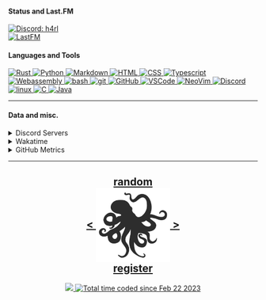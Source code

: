 <!---
h4rldev/h4rldev is a ✨ special ✨ repository because its `README.md` (this file) appears on your GitHub profile.
You can click the Preview link to take a look at your changes.
--->

<h4> Status and Last.FM </h4>
<a href="https://discord.com/users/275689969601871882">
    <img src="https://discord.c99.nl/widget/theme-4/275689969601871882.png"
    alt="Discord: h4rl" />
</a>
    <br>
<a href="https://www.last.fm/user/h4rl3h">
    <img src="https://lastfm-recently-played.vercel.app/api?user=h4rl3h&count=1" alt="LastFM" />
</a>

<h4>Languages and Tools </h4>
<a href="https://www.rust-lang.org">
    <img src="https://skillicons.dev/icons?i=rust" alt="Rust" />
</a>
<a href="https://www.python.org">
    <img src="https://skillicons.dev/icons?i=py" alt="Python" />
</a>
<a href="https://en.wikipedia.org/wiki/Markdown">
    <img src="https://skillicons.dev/icons?i=md" alt="Markdown" />
</a>
<a href="https://developer.mozilla.org/en-US/docs/Web/HTML">
    <img src="https://skillicons.dev/icons?i=html" alt="HTML" />
</a>
<a href="https://developer.mozilla.org/en-US/docs/Web/CSS">
    <img src="https://skillicons.dev/icons?i=css" alt="CSS" />
</a>
<a href="https://www.typescriptlang.org">
    <img src="https://skillicons.dev/icons?i=ts" alt="Typescript" />
</a>
<a href="https://developer.mozilla.org/en-US/docs/WebAssembly">
    <img src="https://skillicons.dev/icons?i=wasm" alt="Webassembly" />
</a>
<a href="https://en.wikipedia.org/wiki/Bash_(Unix_shell)">
    <img src="https://skillicons.dev/icons?i=bash" alt="bash" />
</a>
<a href="https://git-scm.com">
    <img src="https://skillicons.dev/icons?i=git" alt="git" />
</a>
<a href="https://github.com/h4rldev">
    <img src="https://skillicons.dev/icons?i=github" alt="GitHub" />
</a>
<a href="https://github.com/microsoft/vscode">
    <img src="https://skillicons.dev/icons?i=vscode" alt="VSCode" />
</a>
<a href="https://neovim.io">
    <img src="https://skillicons.dev/icons?i=neovim" alt="NeoVim" />
</a>
<a href="https://discord.com/users/275689969601871882">
    <img src="https://skillicons.dev/icons?i=discord" alt="Discord" />
</a>
<a href="https://www.linuxfoundation.org">
    <img src="https://skillicons.dev/icons?i=linux" alt="linux" />
</a>
<a href="https://en.wikipedia.org/wiki/C_(programming_language)">
    <img src="https://skillicons.dev/icons?i=c" alt="C" />
</a>
<a href="https://java.com">
    <img src="https://skillicons.dev/icons?i=java" alt="Java" />
</a>

<hr>

<h4>Data and misc.</h4>
<details>
    <summary>Discord Servers</summary>
    <a href="https://discord.gg/aPdx2aFN5A">
        My discord server!
    </a>
</details>
<details>
    <summary>Wakatime</summary>

<!--START_SECTION:waka-->

```txt
From: 21 February 2023 - To: 26 August 2024

Total Time: 441 hrs 18 mins

Rust              179 hrs 53 mins >>>>>>>>>>===============   38.71 %
C                 40 hrs 51 mins  >>=======================   08.79 %
Other             23 hrs 25 mins  >========================   05.04 %
HTML              23 hrs 18 mins  >========================   05.01 %
Python            22 hrs 22 mins  >========================   04.81 %
Nix               19 hrs 53 mins  >========================   04.28 %
Svelte            18 hrs 56 mins  >========================   04.07 %
Bash              18 hrs 7 mins   >========================   03.90 %
CSS               17 hrs 14 mins  >========================   03.71 %
Astro             16 hrs 26 mins  >========================   03.54 %
YAML              11 hrs 8 mins   >========================   02.40 %
TOML              10 hrs 40 mins  >========================   02.30 %
SCSS              9 hrs 2 mins    =========================   01.95 %
Markdown          8 hrs 50 mins   =========================   01.90 %
Java              6 hrs 53 mins   =========================   01.48 %
Makefile          6 hrs 47 mins   =========================   01.46 %
JavaScript        4 hrs 22 mins   =========================   00.94 %
conf              4 hrs 10 mins   =========================   00.90 %
Docker            4 hrs           =========================   00.86 %
JSON              3 hrs 18 mins   =========================   00.71 %
Lua               2 hrs 51 mins   =========================   00.62 %
Assembly          1 hr 48 mins    =========================   00.39 %
Text              1 hr 17 mins    =========================   00.28 %
sshconfig         1 hr 15 mins    =========================   00.27 %
Zig               44 mins         =========================   00.16 %
sh                41 mins         =========================   00.15 %
Git Config        37 mins         =========================   00.14 %
INI               36 mins         =========================   00.13 %
GDScript3         30 mins         =========================   00.11 %
SQL               29 mins         =========================   00.11 %
gitignore         28 mins         =========================   00.10 %
Ezhil             27 mins         =========================   00.10 %
XML               26 mins         =========================   00.09 %
Slint             24 mins         =========================   00.09 %
desktop           22 mins         =========================   00.08 %
Java Properties   15 mins         =========================   00.06 %
systemd           14 mins         =========================   00.05 %
gitconfig         12 mins         =========================   00.04 %
kdl               10 mins         =========================   00.04 %
TypeScript        9 mins          =========================   00.04 %
bat               8 mins          =========================   00.03 %
TSConfig          8 mins          =========================   00.03 %
jsonc             6 mins          =========================   00.02 %
Batchfile         5 mins          =========================   00.02 %
Objective-C       4 mins          =========================   00.02 %
udevrules         4 mins          =========================   00.02 %
fstab             2 mins          =========================   00.01 %
ActionScript 3    2 mins          =========================   00.01 %
D                 1 min           =========================   00.01 %
ActionScript      1 min           =========================   00.00 %
fish              1 min           =========================   00.00 %
zsh               1 min           =========================   00.00 %
ca65 assembler    1 min           =========================   00.00 %
netrw             0 secs          =========================   00.00 %
Git               0 secs          =========================   00.00 %
TSQL              0 secs          =========================   00.00 %
Diff              0 secs          =========================   00.00 %
Image (svg)       0 secs          =========================   00.00 %
image_nvim        0 secs          =========================   00.00 %
PowerShell        0 secs          =========================   00.00 %
Tcsh              0 secs          =========================   00.00 %
```

<!--END_SECTION:waka-->

</details>

<details>
    <summary>GitHub Metrics</summary>
    <img src= "./github-metrics.svg">
</details>

<hr>

<h2 align="center">
    <a href=https://octo-ring.com/p/h4rldev/random>
           random
    </a>
    <br>
    <a href="https://octo-ring.com/p/h4rldev/prev">
        <
    </a>
    <a href="https://octo-ring.com/">
        <img align="center" src=".resources/octopus.svg" height="150px" />
    </a>
    <a href="https://octo-ring.com/p/h4rldev/next">
        >
    </a>
    <br>
    <a href="https://octo-ring.com/register">
           register
    </a>
</h2>
<p align="center">
  <a href="https://github.com/h4rldev">
    <img src="https://komarev.com/ghpvc/?username=h4rldev&color=blueviolet&style=flat-square" />
  <a href="https://wakatime.com/@a96ce7fe-c8df-4036-8791-65e6c7bbd3b1">
    <img src="https://wakatime.com/badge/user/a96ce7fe-c8df-4036-8791-65e6c7bbd3b1.svg?style=flat-square" alt="Total time coded since Feb 22 2023" />
  </a>
</p>

